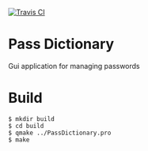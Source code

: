 [![Travis CI](https://travis-ci.org/michalkielan/PassDictionary.svg?branch=master)](https://travis-ci.org/michalkielan/PassDictionary)

# Pass Dictionary

Gui application for managing passwords


# Build

```
$ mkdir build
$ cd build
$ qmake ../PassDictionary.pro
$ make
```
